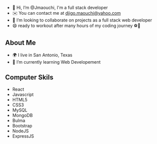 - 👋 Hi, I’m @Jmaouchi, I'm a full stack developer
- ✉️ You can contact me at djigo.maouchi@yahoo.com
- 💞️ I’m looking to collaborate on projects as a full stack web developer
- 😄 ready to workout after many hours of my coding journey ⚽🥊


## About Me
- 🌍 I live in San Antonio, Texas
- 🌱 I’m currently learning Web Developement 

## Computer Skils
* React 
* Javascript 
* HTML5 
* CSS3 
* MySQL
* MongoDB 
* Bulma
* Bootstrap 
* NodeJS 
* ExpressJS


<!---
Jmaouchi/Jmaouchi is a ✨ special ✨ repository because its `README.md` (this file) appears on your GitHub profile.
You can click the Preview link to take a look at your changes.
--->
